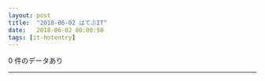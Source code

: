 ```yaml
---
layout: post
title:  "2018-06-02 はてぶIT"
date:   2018-06-02 00:00:58
tags: [it-hotentry]
---
```

0 件のデータあり

<hr>
